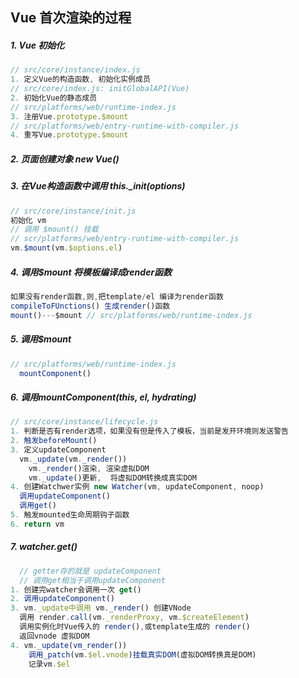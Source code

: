 ## Vue 首次渲染的过程

##### 1. Vue 初始化
```js
// src/core/instance/index.js
1. 定义Vue的构造函数, 初始化实例成员
// src/core/index.js: initGlobalAPI(Vue) 
2. 初始化Vue的静态成员
// src/platforms/web/runtime-index.js
3. 注册Vue.prototype.$mount
// src/platforms/web/entry-runtime-with-compiler.js
4. 重写Vue.prototype.$mount
```
##### 2. 页面创建对象 new Vue()

##### 3. 在Vue构造函数中调用 this._init(options)
```js
// src/core/instance/init.js
初始化 vm
// 调用 $mount() 挂载
// scr/platforms/web/entry-runtime-with-compiler.js
vm.$mount(vm.$options.el)
```

##### 4. 调用$mount 将模板编译成render函数
```js
如果没有render函数,则,把template/el 编译为render函数
compileToFUnctions() 生成render()函数
mount()---$mount // src/platforms/web/runtime-index.js
```

##### 5. 调用$mount
```js
// src/platforms/web/runtime-index.js
  mountComponent()
```
##### 6. 调用mountComponent(this, el, hydrating)
```js
// src/core/instance/lifecycle.js
1. 判断是否有render选项，如果没有但是传入了模板，当前是发开环境则发送警告
2. 触发beforeMount()
3. 定义updateComponent
  vm._update(vm._render())
    vm._render()渲染, 渲染虚拟DOM
    vm._update()更新,  将虚拟DOM转换成真实DOM
4. 创建Watchwer实例 new Watcher(vm, updateComponent, noop)
  调用updateComponent()
  调用get()
5. 触发mounted生命周期钩子函数
6. return vm
```
##### 7. watcher.get()
```js
  // getter存的就是 updateComponent
  // 调用get相当于调用updateComponent
1. 创建完watcher会调用一次 get() 
2. 调用updateComponent()
3. vm._update中调用 vm._render() 创建VNode
  调用 render.call(vm._renderProxy, vm.$createElement)
  调用实例化时Vue传入的 render(),或template生成的 render()
  返回vnode 虚拟DOM
4. vm._update(vm_render())
    调用_patch(vm.$el.vnode)挂载真实DOM(虚拟DOM转换真是DOM)
    记录vm.$el
```